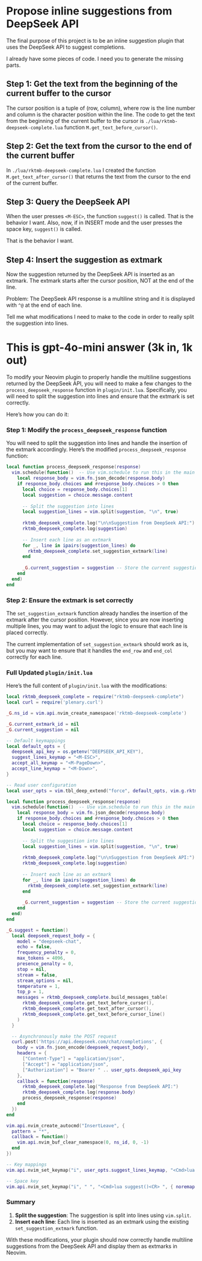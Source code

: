 # Propose inline suggestions from DeepSeek API

The final purpose of this project is to be an inline suggestion plugin that uses the DeepSeek API to suggest completions.

I already have some pieces of code.
I need you to generate the missing parts.

## Step 1: Get the text from the beginning of the current buffer to the cursor

The cursor position is a tuple of (row, column), where row is the line number and column is the character position within the line.
The code to get the text from the beginning of the current buffer to the cursor is `./lua/rktmb-deepseek-complete.lua` function `M.get_text_before_cursor()`.

## Step 2: Get the text from the cursor to the end of the current buffer

In `./lua/rktmb-deepseek-complete.lua` I created the function `M.get_text_after_cursor()` 
that returns the text from the cursor to the end of the current buffer.

## Step 3: Query the DeepSeek API

When the user presses `<M-ESC>`, the function `suggest()` is called. That is the behavior I want.
Also, now, if in INSERT mode and the user presses the space key, `suggest()` is called.

That is the behavior I want.

## Step 4: Insert the suggestion as extmark

Now the suggestion returned by the DeepSeek API is inserted as an extmark.
The extmark starts after the cursor position, NOT at the end of the line.

Problem: The DeepSeek API response is a multiline string and it is displayed with `^@` at the end of each line.

Tell me what modifications I need to make to the code in order to really split the suggestion into lines.




# This is gpt-4o-mini answer (3k in, 1k out)

To modify your Neovim plugin to properly handle the multiline suggestions returned by the DeepSeek API, you will need to make a few changes to the `process_deepseek_response` function in `plugin/init.lua`. Specifically, you will need to split the suggestion into lines and ensure that the extmark is set correctly.

Here’s how you can do it:

### Step 1: Modify the `process_deepseek_response` function

You will need to split the suggestion into lines and handle the insertion of the extmark accordingly. Here’s the modified `process_deepseek_response` function:

```lua
local function process_deepseek_response(response)
  vim.schedule(function()  -- Use vim.schedule to run this in the main thread
    local response_body = vim.fn.json_decode(response.body)
    if response_body.choices and #response_body.choices > 0 then
      local choice = response_body.choices[1]
      local suggestion = choice.message.content
      
      -- Split the suggestion into lines
      local suggestion_lines = vim.split(suggestion, "\n", true)
      
      rktmb_deepseek_complete.log("\n\nSuggestion from DeepSeek API:")
      rktmb_deepseek_complete.log(suggestion)
      
      -- Insert each line as an extmark
      for _, line in ipairs(suggestion_lines) do
        rktmb_deepseek_complete.set_suggestion_extmark(line)
      end
      
      _G.current_suggestion = suggestion -- Store the current suggestion
    end
  end)
end
```

### Step 2: Ensure the extmark is set correctly

The `set_suggestion_extmark` function already handles the insertion of the extmark after the cursor position. However, since you are now inserting multiple lines, you may want to adjust the logic to ensure that each line is placed correctly. 

The current implementation of `set_suggestion_extmark` should work as is, but you may want to ensure that it handles the `end_row` and `end_col` correctly for each line. 

### Full Updated `plugin/init.lua`

Here’s the full content of `plugin/init.lua` with the modifications:

```lua
local rktmb_deepseek_complete = require("rktmb-deepseek-complete")
local curl = require('plenary.curl')

_G.ns_id = vim.api.nvim_create_namespace('rktmb-deepseek-complete')

_G.current_extmark_id = nil
_G.current_suggestion = nil

-- Default keymappings
local default_opts = {
  deepseek_api_key = os.getenv("DEEPSEEK_API_KEY"),
  suggest_lines_keymap = "<M-ESC>",
  accept_all_keymap = "<M-PageDown>",
  accept_line_keymap = "<M-Down>",
}

-- Read user configuration
local user_opts = vim.tbl_deep_extend("force", default_opts, vim.g.rktmb_deepseek_complete_opts or {})

local function process_deepseek_response(response)
  vim.schedule(function()  -- Use vim.schedule to run this in the main thread
    local response_body = vim.fn.json_decode(response.body)
    if response_body.choices and #response_body.choices > 0 then
      local choice = response_body.choices[1]
      local suggestion = choice.message.content
      
      -- Split the suggestion into lines
      local suggestion_lines = vim.split(suggestion, "\n", true)
      
      rktmb_deepseek_complete.log("\n\nSuggestion from DeepSeek API:")
      rktmb_deepseek_complete.log(suggestion)
      
      -- Insert each line as an extmark
      for _, line in ipairs(suggestion_lines) do
        rktmb_deepseek_complete.set_suggestion_extmark(line)
      end
      
      _G.current_suggestion = suggestion -- Store the current suggestion
    end
  end)
end

_G.suggest = function()
  local deepseek_request_body = {
    model = "deepseek-chat",
    echo = false,
    frequency_penalty = 0,
    max_tokens = 4096,
    presence_penalty = 0,
    stop = nil,
    stream = false,
    stream_options = nil,
    temperature = 1,
    top_p = 1,
    messages = rktmb_deepseek_complete.build_messages_table(
      rktmb_deepseek_complete.get_text_before_cursor(),
      rktmb_deepseek_complete.get_text_after_cursor(),
      rktmb_deepseek_complete.get_text_before_cursor_line()
    )
  }

  -- Asynchronously make the POST request
  curl.post('https://api.deepseek.com/chat/completions', {
    body = vim.fn.json_encode(deepseek_request_body),
    headers = {
      ["Content-Type"] = "application/json",
      ["Accept"] = "application/json",
      ["Authorization"] = "Bearer " .. user_opts.deepseek_api_key
    },
    callback = function(response)
      rktmb_deepseek_complete.log("Response from DeepSeek API:")
      rktmb_deepseek_complete.log(response.body)
      process_deepseek_response(response)
    end
  })
end

vim.api.nvim_create_autocmd("InsertLeave", {
  pattern = "*",
  callback = function()
    vim.api.nvim_buf_clear_namespace(0, ns_id, 0, -1)
  end
})

-- Key mappings
vim.api.nvim_set_keymap("i", user_opts.suggest_lines_keymap, "<Cmd>lua suggest()<CR>", { noremap = true, silent = true })

-- Space key
vim.api.nvim_set_keymap("i", " ", "<Cmd>lua suggest()<CR> ", { noremap = true, silent = true })
```

### Summary

1. **Split the suggestion**: The suggestion is split into lines using `vim.split`.
2. **Insert each line**: Each line is inserted as an extmark using the existing `set_suggestion_extmark` function.

With these modifications, your plugin should now correctly handle multiline suggestions from the DeepSeek API and display them as extmarks in Neovim.

